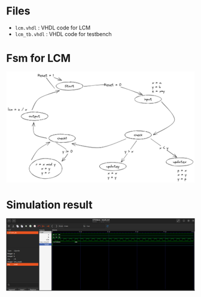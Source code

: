 # Files

- `lcm.vhdl` : VHDL code for LCM
- `lcm_tb.vhdl` : VHDL code for testbench

# Fsm for LCM
![fsm](images/fsm.png)

# Simulation result
![result](images/result.png)
